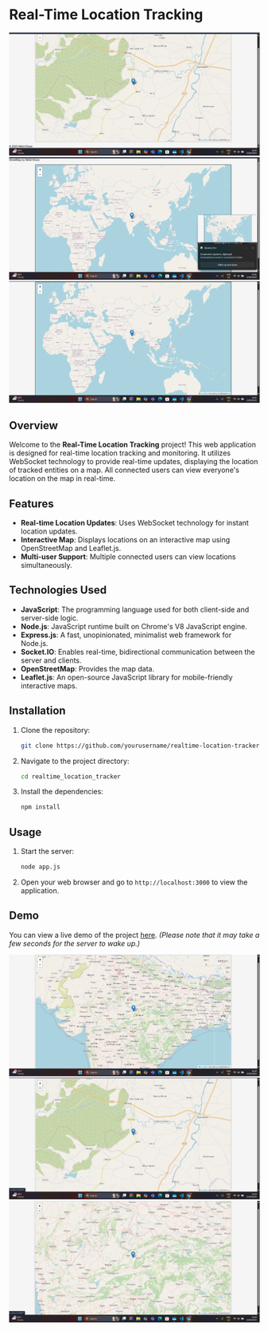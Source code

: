 # Real-Time Location Tracking


<img src="./screenshot/1.png"/>
<img src="./screenshot/2.png"/>
<img src="./screenshot/3.png"/>



## Overview

Welcome to the **Real-Time Location Tracking** project! This web application is designed for real-time location tracking and monitoring. It utilizes WebSocket technology to provide real-time updates, displaying the location of tracked entities on a map. All connected users can view everyone's location on the map in real-time.

## Features

- **Real-time Location Updates**: Uses WebSocket technology for instant location updates.
- **Interactive Map**: Displays locations on an interactive map using OpenStreetMap and Leaflet.js.
- **Multi-user Support**: Multiple connected users can view locations simultaneously.

## Technologies Used

- **JavaScript**: The programming language used for both client-side and server-side logic.
- **Node.js**: JavaScript runtime built on Chrome's V8 JavaScript engine.
- **Express.js**: A fast, unopinionated, minimalist web framework for Node.js.
- **Socket.IO**: Enables real-time, bidirectional communication between the server and clients.
- **OpenStreetMap**: Provides the map data.
- **Leaflet.js**: An open-source JavaScript library for mobile-friendly interactive maps.

## Installation

1. Clone the repository:
    ```bash
    git clone https://github.com/yourusername/realtime-location-tracker.git
    ```
2. Navigate to the project directory:
    ```bash
    cd realtime_location_tracker
    ```
3. Install the dependencies:
    ```bash
    npm install
    ```

## Usage

1. Start the server:
    ```bash
    node app.js
    ```
2. Open your web browser and go to `http://localhost:3000` to view the application.

## Demo

You can view a live demo of the project [here](https://realtime-location-trackernp.onrender.com/). *(Please note that it may take a few seconds for the server to wake up.)*


<img src="./screenshot/4.png"/>
<img src="./screenshot/5.png"/>
<img src="./screenshot/6.png"/>
